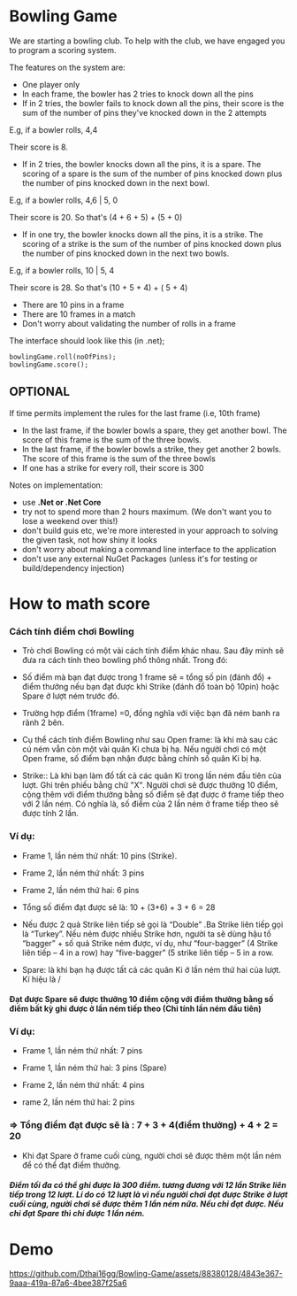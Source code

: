 # Bowling Game
We are starting a bowling club. To help with the club, we have engaged you to program a scoring system.

The features on the system are:

* One player only
* In each frame, the bowler has 2 tries to knock down all the pins
* If in 2 tries, the bowler fails to knock down all the pins, their score is the sum of the number of pins they've knocked down in the 2 attempts

E.g, if a bowler rolls, 4,4

Their score is 8.

* If in 2 tries, the bowler knocks down all the pins, it is a spare. The scoring of a spare is the sum of the number of pins knocked down plus the number of pins knocked down in the next bowl.

E.g, if a bowler rolls, 4,6 |  5, 0

Their score is 20. So that's (4 + 6 + 5) + (5 + 0)

* If in one try, the bowler knocks down all the pins, it is a strike. The scoring of a strike is the sum of the number of pins knocked down plus the number of pins knocked down in the next two bowls.

E.g, if a bowler rolls, 10 | 5, 4

Their score is 28. So that's (10 + 5 + 4) + ( 5 + 4)

* There are 10 pins in a frame
* There are 10 frames in a match
* Don't worry about validating the number of rolls in a frame

The interface should look like this (in .net);


```.net
bowlingGame.roll(noOfPins);
bowlingGame.score();
```

OPTIONAL
--------

If time permits implement the rules for the last frame (i.e, 10th frame)

* In the last frame, if the bowler bowls a spare, they get another bowl. The score of this frame is the sum of the three bowls.
* In the last frame, if the bowler bowls a strike, they get another 2 bowls. The score of this frame is the sum of the three bowls
* If one has a strike for every roll, their score is 300

Notes on implementation:

- use **.Net or .Net Core**
- try not to spend more than 2 hours maximum. (We don't want you to lose a weekend over this!)
- don't build guis etc, we're more interested in your approach to solving the given task, not how shiny it looks
- don't worry about making a command line interface to the application
- don't use any external NuGet Packages (unless it's for testing or build/dependency injection)
# How to math score
### Cách tính điểm chơi Bowling
- Trò chơi Bowling có một vài cách tính điểm khác nhau. Sau đây mình sẽ đưa ra cách tính theo bowling phổ thông nhất. Trong đó:

- Số điểm mà bạn đạt được trong 1 frame sẽ = tổng số pin (đánh đổ) + điểm thưởng nếu bạn đạt được khi Strike (đánh đổ toàn bộ 10pin) hoặc Spare ở lượt ném trước đó.

- Trường hợp điểm (1frame) =0, đồng nghĩa với việc bạn đã ném banh ra rãnh 2 bên.

- Cụ thể cách tính điểm Bowling như sau
Open frame: là khi mà  sau các cú ném vẫn còn một vài quân Ki chưa bị hạ. Nếu người chơi có một  Open frame, số điểm bạn nhận được bằng chính số quân Ki bị  hạ.

- Strike:: Là khi bạn làm đổ tất cả các quân Ki trong lần ném đầu tiên của lượt. Ghi trên phiếu bằng chữ "X". Người chơi sẽ được thưởng 10 điểm, cộng thêm với điểm thưởng bằng số điểm sẽ đạt được ở frame tiếp theo với 2 lần ném. Có nghĩa là, số điểm của 2 lần ném ở frame tiếp theo sẽ được tính 2 lần.

### Ví dụ:

- Frame 1, lần ném thứ nhất: 10 pins (Strike).

- Frame 2, lần ném thứ nhất: 3 pins

- Frame 2, lần ném thứ hai: 6 pins

- Tổng số điểm đạt được sẽ là: 10 + (3+6) + 3 + 6 = 28



- Nếu được 2 quả Strike liên tiếp sẽ gọi là “Double” .Ba Strike liên tiếp gọi là “Turkey”. Nếu ném được nhiều Strike hơn, người ta sẽ dùng hậu tố “bagger” + số quả Strike ném được, ví dụ, như “four-bagger” (4 Strike liên tiếp – 4 in a row) hay “five-bagger” (5 strike liên tiếp – 5 in a row.

- Spare: là khi bạn hạ được tất cả các quân Ki ở lần ném thứ hai của lượt. Kí hiệu là /

#### Đạt được Spare sẽ được thưởng 10 điểm cộng với điểm thưởng bằng số điểm bất kỳ ghi được ở lần ném tiếp theo (Chỉ tính lần ném đầu tiên)

### Ví dụ:

- Frame 1, lần ném thứ nhất: 7 pins

- Frame 1, lần ném thứ hai: 3 pins (Spare)

- Frame 2, lần ném thứ nhất: 4 pins

- rame 2, lần ném thứ hai: 2 pins

 ### => Tổng điểm đạt được sẽ là : 7 + 3 + 4(điểm thưởng) + 4 + 2 = 20

- Khi đạt Spare ở frame cuối cùng, người chơi sẽ được thêm một lần ném để có thể đạt điểm thưởng.

##### Điểm tối đa có thể ghi được là 300 điểm. tương đương với 12 lần Strike liên tiếp trong 12 lượt. Lí do có 12 lượt là vì nếu người chơi đạt được Strike ở lượt cuối cùng, người chơi sẽ được thêm 1 lần ném nữa. Nếu chỉ đạt được. Nếu chỉ đạt Spare thì chỉ được 1 lần ném.
# Demo


https://github.com/Dthai16gg/Bowling-Game/assets/88380128/4843e367-9aaa-419a-87a6-4bee387f25a6

